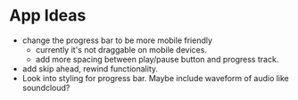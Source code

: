 # App Ideas
- change the progress bar to be more mobile friendly
  - currently it's not draggable on mobile devices.
  - add more spacing between play/pause button and progress track.
- add skip ahead, rewind functionality.
- Look into styling for progress bar. Maybe include waveform of audio like soundcloud?